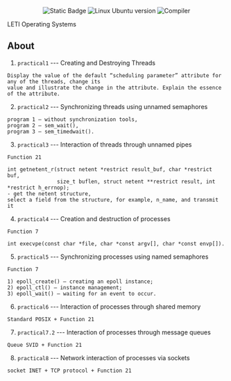 <p align = "center">
   <img alt="Static Badge" src="https://img.shields.io/badge/VirtualBox-7.0.14-darkgrey?style=plastic&logo=virtualbox&labelColor=%23183A61&color=grey">
  <img src = "https://img.shields.io/badge/Ubuntu-22.04_LTS-g?style=plastic&logo=Ubuntu&logoColor=black&labelColor=%23E95420&color=grey" alt = "Linux Ubuntu version">
  <img src = "https://img.shields.io/badge/Compiler-g%2B%2B-g?style=plastic&labelColor=blue&color=grey" alt = "Compiler">
</p>

LETI Operating Systems

## About 
1. ```practical1``` --- Creating and Destroying Threads
~~~
Display the value of the default “scheduling parameter” attribute for any of the threads, change its
value and illustrate the change in the attribute. Explain the essence of the attribute.
~~~
2. ```practical2``` --- Synchronizing threads using unnamed semaphores
~~~ 
program 1 – without synchronization tools,
program 2 – sem_wait(),
program 3 – sem_timedwait().
~~~
3. ```practical3``` --- Interaction of threads through unnamed pipes
~~~
Function 21

int getnetent_r(struct netent *restrict result_buf, char *restrict buf,
                size_t buflen, struct netent **restrict result, int *restrict h_errnop);
- get the netent structure,
select a field from the structure, for example, n_name, and transmit it
~~~
4. ```practical4``` --- Creation and destruction of processes
~~~
Function 7

int execvpe(const char *file, char *const argv[], char *const envp[]).
~~~
5. ```practical5``` --- Synchronizing processes using named semaphores
~~~
Function 7

1) epoll_create() – creating an epoll instance;
2) epoll_ctl() – instance management;
3) epoll_wait() – waiting for an event to occur.
~~~
6. ```practical6``` --- Interaction of processes through shared memory
~~~
Standard POSIX + Function 21
~~~ 
7. ```practical7.2``` --- Interaction of processes through message queues 
~~~
Queue SVID + Function 21
~~~
8. ```practical8``` --- Network interaction of processes via sockets
~~~
socket INET + TCP protocol + Function 21
~~~
